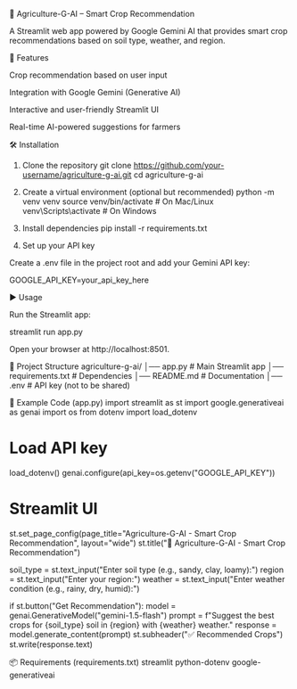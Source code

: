 🌱 Agriculture-G-AI – Smart Crop Recommendation

A Streamlit web app powered by Google Gemini AI that provides smart crop recommendations based on soil type, weather, and region.

🚀 Features

Crop recommendation based on user input

Integration with Google Gemini (Generative AI)

Interactive and user-friendly Streamlit UI

Real-time AI-powered suggestions for farmers

🛠️ Installation
1. Clone the repository
git clone https://github.com/your-username/agriculture-g-ai.git
cd agriculture-g-ai

2. Create a virtual environment (optional but recommended)
python -m venv venv
source venv/bin/activate   # On Mac/Linux
venv\Scripts\activate      # On Windows

3. Install dependencies
pip install -r requirements.txt

4. Set up your API key

Create a .env file in the project root and add your Gemini API key:

GOOGLE_API_KEY=your_api_key_here

▶️ Usage

Run the Streamlit app:

streamlit run app.py


Open your browser at http://localhost:8501.

📂 Project Structure
agriculture-g-ai/
│── app.py               # Main Streamlit app
│── requirements.txt     # Dependencies
│── README.md            # Documentation
│── .env                 # API key (not to be shared)

📜 Example Code (app.py)
import streamlit as st
import google.generativeai as genai
import os
from dotenv import load_dotenv

# Load API key
load_dotenv()
genai.configure(api_key=os.getenv("GOOGLE_API_KEY"))

# Streamlit UI
st.set_page_config(page_title="Agriculture-G-AI - Smart Crop Recommendation", layout="wide")
st.title("🌱 Agriculture-G-AI - Smart Crop Recommendation")

soil_type = st.text_input("Enter soil type (e.g., sandy, clay, loamy):")
region = st.text_input("Enter your region:")
weather = st.text_input("Enter weather condition (e.g., rainy, dry, humid):")

if st.button("Get Recommendation"):
    model = genai.GenerativeModel("gemini-1.5-flash")
    prompt = f"Suggest the best crops for {soil_type} soil in {region} with {weather} weather."
    response = model.generate_content(prompt)
    st.subheader("✅ Recommended Crops")
    st.write(response.text)

📦 Requirements (requirements.txt)
streamlit
python-dotenv
google-generativeai
